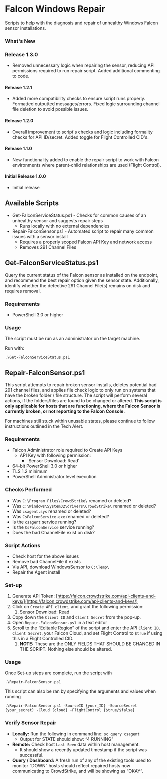 # Falcon Windows Repair

Scripts to help with the diagnosis and repair of unhealthy Windows Falcon sensor installations.

### What's New

### Release 1.3.0
- Removed unnecessary logic when repairing the sensor, reducing API permissions required to run repair script. Added additional commenting to code. 

#### Release 1.2.1
- Added more compatibility checks to ensure script runs properly. Formatted outputted messages/errors. Fixed logic surrounding channel file deletion to avoid possible issues.

#### Release 1.2.0

- Overall improvement to script's checks and logic including formality checks for API ID/secret. Added toggle for Flight Controlled CID's.

#### Release 1.1.0

- New functionality added to enable the repair script to work with Falcon environments where parent-child relationships are used (Flight Control).

#### Initial Release 1.0.0

- Initial release

## Available Scripts

- Get-FalconServiceStatus.ps1 - Checks for common causes of an unhealthy sensor and suggests repair steps
  - Runs locally with no external dependencies
- Repair-FalconSensor.ps1 - Automated script to repair many common issues with a sensor install
  - Requires a properly scoped Falcon API Key and network access
  - Removes 291 Channel Files

## Get-FalconServiceStatus.ps1

Query the current status of the Falcon sensor as installed on the endpoint, and recommend the best repair option given the sensor state.
Additionally, identify whether the defective 291 Channel File(s) remains on disk and requires removal.

### Requirements

- PowerShell 3.0 or higher

### Usage

The script must be run as an administrator on the target machine.

Run with:

`.\Get-FalconServiceStatus.ps1`

## Repair-FalconSensor.ps1

This script attempts to repair broken sensor installs, deletes potential bad 291 channel files, and applies file check logic to only run on systems that have the broken folder / file structure. The script will perform several actions, if the folders/files are found to be changed or altered. **This script is only applicable for hosts that are functioning, where the Falcon Sensor is currently broken, or not reporting to the Falcon Console.**

For machines still stuck within unusable states, please continue to follow instructions outlined in the Tech Alert.

### Requirements

* Falcon Administrator role required to Create API Keys  
  * API Key with following permission:
    * 'Sensor Download: Read'
* 64-bit PowerShell 3.0 or higher  
* TLS 1.2 minimum  
* PowerShell Administrator level execution

### Checks Performed

* Was `C:\Program Files\CrowdStrike\` renamed or deleted?  
* Was `C:\Windows\System32\drivers\CrowdStrike\` renamed or deleted?  
* Was `csagent.sys` renamed or deleted?  
* Was `CsFalconService.exe` renamed or deleted?
* Is the `csagent` service running?
* Is the `CsFalconService` service running?  
* Does the bad ChannelFile exist on disk?

### Script Actions

* Check host for the above issues
* Remove bad ChannelFile if exists  
* Via API, download WindowsSensor to `C:\Temp\`
* Repair the Agent install

### Set-up

1. Generate API Token: [https://falcon.crowdstrike.com/api-clients-and-keys/](https://falcon.crowdstrike.com/api-clients-and-keys/)  
2. Click on `Create API client`, and grant the following permission:
   1. Sensor Download: Read
3. Copy down the `Client ID` and `Client Secret` from the pop-up.
4. Open `Repair-FalconSensor.ps1` in a text editor
5. Scroll to the “Editable Region” of the script and enter the API `Client ID`, `Client Secret`, your Falcon Cloud, and set Flight Control to `$true` if using this in a Flight Controlled CID.
   1. **NOTE:** These are the ONLY FIELDS THAT SHOULD BE CHANGED IN THE SCRIPT. Nothing else should be altered. 

### Usage

Once Set-up steps are complete, run the script with 

`.\Repair-FalconSensor.ps1`

This script can also be ran by specifying the arguments and values when running

`.\Repair-FalconSensor.ps1 -SourceID {your_ID} -SourceSecret {your_secret} -Cloud {cloud} -FlightControl {$true/$false}`

### Verify Sensor Repair

* **Locally:** Run the following in command line: `sc query csagent`
  * Output for STATE should show: “4 RUNNING”
* **Remote:** Check host `Last Seen` data within host management.
  * It should show a recently updated timestamp if the script was successful.
* **Query / Dashboard:** A fresh run of any of the existing tools used to monitor “DOWN” hosts should reflect repaired hosts now communicating to CrowdStrike, and will be showing as “OKAY”. 